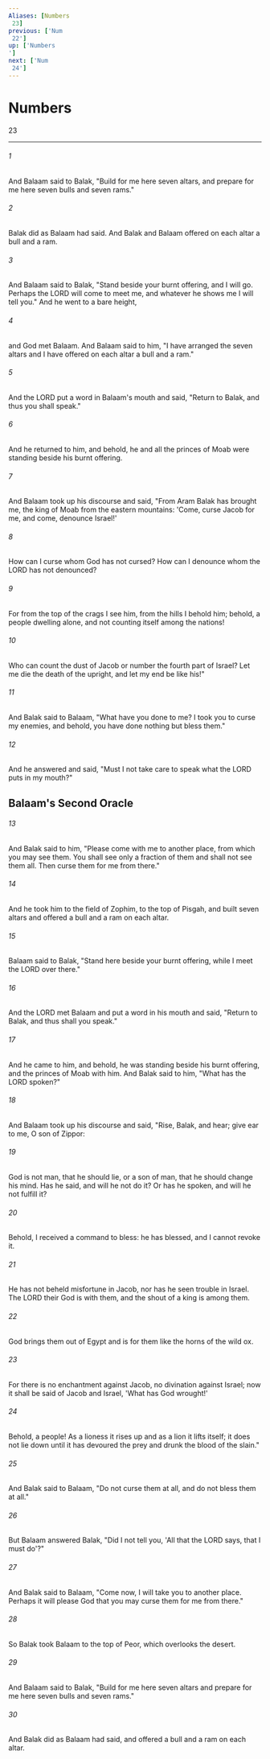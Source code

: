 ```yaml
---
Aliases: [Numbers 23]
previous: ['Num 22']
up: ['Numbers']
next: ['Num 24']
---
```

# Numbers 23

***
 

###### 1 
And Balaam said to Balak, "Build for me here seven altars, and prepare for me here seven bulls and seven rams."  

###### 2 
Balak did as Balaam had said. And Balak and Balaam offered on each altar a bull and a ram.  

###### 3 
And Balaam said to Balak, "Stand beside your burnt offering, and I will go. Perhaps the LORD will come to meet me, and whatever he shows me I will tell you." And he went to a bare height,  

###### 4 
and God met Balaam. And Balaam said to him, "I have arranged the seven altars and I have offered on each altar a bull and a ram."  

###### 5 
And the LORD put a word in Balaam's mouth and said, "Return to Balak, and thus you shall speak."  

###### 6 
And he returned to him, and behold, he and all the princes of Moab were standing beside his burnt offering.  

###### 7 
And Balaam took up his discourse and said, "From Aram Balak has brought me,  the king of Moab from the eastern mountains:  'Come, curse Jacob for me,  and come, denounce Israel!'   

###### 8 
How can I curse whom God has not cursed?  How can I denounce whom the LORD has not denounced?   

###### 9 
For from the top of the crags I see him,  from the hills I behold him;  behold, a people dwelling alone,  and not counting itself among the nations!   

###### 10 
Who can count the dust of Jacob  or number the fourth part of Israel?  Let me die the death of the upright,  and let my end be like his!"  

###### 11 
And Balak said to Balaam, "What have you done to me? I took you to curse my enemies, and behold, you have done nothing but bless them."  

###### 12 
And he answered and said, "Must I not take care to speak what the LORD puts in my mouth?"  ## Balaam's Second Oracle  

###### 13 
And Balak said to him, "Please come with me to another place, from which you may see them. You shall see only a fraction of them and shall not see them all. Then curse them for me from there."  

###### 14 
And he took him to the field of Zophim, to the top of Pisgah, and built seven altars and offered a bull and a ram on each altar.  

###### 15 
Balaam said to Balak, "Stand here beside your burnt offering, while I meet the LORD over there."  

###### 16 
And the LORD met Balaam and put a word in his mouth and said, "Return to Balak, and thus shall you speak."  

###### 17 
And he came to him, and behold, he was standing beside his burnt offering, and the princes of Moab with him. And Balak said to him, "What has the LORD spoken?"  

###### 18 
And Balaam took up his discourse and said, "Rise, Balak, and hear;  give ear to me, O son of Zippor:   

###### 19 
God is not man, that he should lie,  or a son of man, that he should change his mind.  Has he said, and will he not do it?  Or has he spoken, and will he not fulfill it?   

###### 20 
Behold, I received a command to bless:  he has blessed, and I cannot revoke it.   

###### 21 
He has not beheld misfortune in Jacob,  nor has he seen trouble in Israel.  The LORD their God is with them,  and the shout of a king is among them.   

###### 22 
God brings them out of Egypt  and is for them like the horns of the wild ox.   

###### 23 
For there is no enchantment against Jacob,  no divination against Israel;  now it shall be said of Jacob and Israel,  'What has God wrought!'   

###### 24 
Behold, a people! As a lioness it rises up  and as a lion it lifts itself;  it does not lie down until it has devoured the prey  and drunk the blood of the slain."  

###### 25 
And Balak said to Balaam, "Do not curse them at all, and do not bless them at all."  

###### 26 
But Balaam answered Balak, "Did I not tell you, 'All that the LORD says, that I must do'?"  

###### 27 
And Balak said to Balaam, "Come now, I will take you to another place. Perhaps it will please God that you may curse them for me from there."  

###### 28 
So Balak took Balaam to the top of Peor, which overlooks the desert.  

###### 29 
And Balaam said to Balak, "Build for me here seven altars and prepare for me here seven bulls and seven rams."  

###### 30 
And Balak did as Balaam had said, and offered a bull and a ram on each altar.

